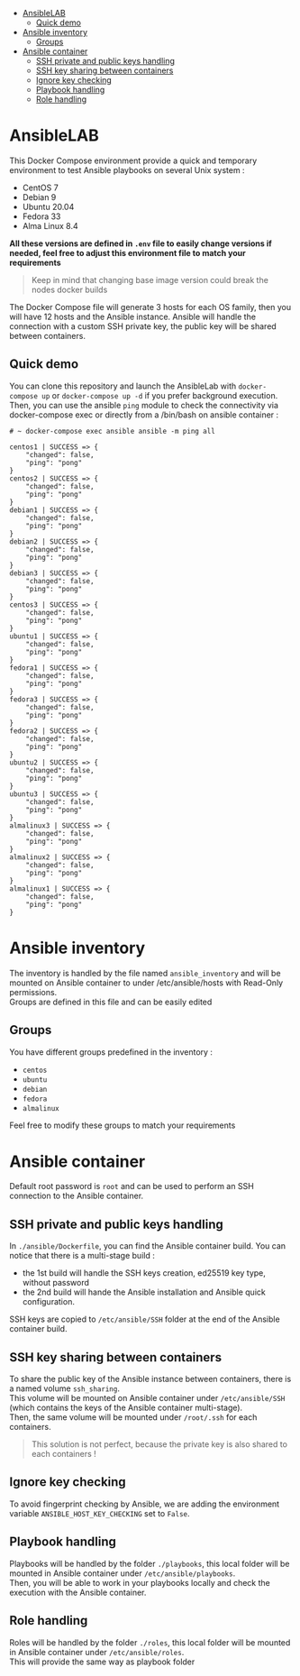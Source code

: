 - [AnsibleLAB](#ansiblelab)
	- [Quick demo](#quick-demo)
- [Ansible inventory](#ansible-inventory)
	- [Groups](#groups)
- [Ansible container](#ansible-container)
	- [SSH private and public keys handling](#ssh-private-and-public-keys-handling)
	- [SSH key sharing between containers](#ssh-key-sharing-between-containers)
	- [Ignore key checking](#ignore-key-checking)
	- [Playbook handling](#playbook-handling)
	- [Role handling](#role-handling)

# AnsibleLAB

This Docker Compose environment provide a quick and temporary environment to test Ansible playbooks on several Unix system : 
- CentOS 7  
- Debian 9  
- Ubuntu 20.04  
- Fedora 33 
- Alma Linux 8.4  

**All these versions are defined in `.env` file to easily change versions if needed, feel free to adjust this environment file to match your requirements**
> Keep in mind that changing base image version could break the nodes docker builds

The Docker Compose file will generate 3 hosts for each OS family, then you will have 12 hosts and the Ansible instance. 
Ansible will handle the connection with a custom SSH private key, the public key will be shared between containers.  

## Quick demo

You can clone this repository and launch the AnsibleLab with `docker-compose up`  or `docker-compose up -d` if you prefer background execution.  
Then, you can use the ansible `ping` module to check the connectivity via docker-compose exec or directly from a /bin/bash on ansible container  : 

```
# ~ docker-compose exec ansible ansible -m ping all

centos1 | SUCCESS => {
    "changed": false,
    "ping": "pong"
}
centos2 | SUCCESS => {
    "changed": false,
    "ping": "pong"
}
debian1 | SUCCESS => {
    "changed": false,
    "ping": "pong"
}
debian2 | SUCCESS => {
    "changed": false,
    "ping": "pong"
}
debian3 | SUCCESS => {
    "changed": false,
    "ping": "pong"
}
centos3 | SUCCESS => {
    "changed": false,
    "ping": "pong"
}
ubuntu1 | SUCCESS => {
    "changed": false,
    "ping": "pong"
}
fedora1 | SUCCESS => {
    "changed": false,
    "ping": "pong"
}
fedora3 | SUCCESS => {
    "changed": false,
    "ping": "pong"
}
fedora2 | SUCCESS => {
    "changed": false,
    "ping": "pong"
}
ubuntu2 | SUCCESS => {
    "changed": false,
    "ping": "pong"
}
ubuntu3 | SUCCESS => {
    "changed": false,
    "ping": "pong"
}
almalinux3 | SUCCESS => {
    "changed": false,
    "ping": "pong"
}
almalinux2 | SUCCESS => {
    "changed": false,
    "ping": "pong"
}
almalinux1 | SUCCESS => {
    "changed": false,
    "ping": "pong"
}
```

# Ansible inventory

The inventory is handled by the file named `ansible_inventory` and will be mounted on Ansible container to under /etc/ansible/hosts with Read-Only permissions.  
Groups are defined in this file and can be easily edited

## Groups

You have different groups predefined in the inventory : 
- `centos`
- `ubuntu`
- `debian`
- `fedora`
- `almalinux`

Feel free to modify these groups to match your requirements

# Ansible container

Default root password is `root` and can be used to perform an SSH connection to the Ansible container.


## SSH private and public keys handling

In `./ansible/Dockerfile`, you can find the Ansible container build. You can notice that there is a multi-stage build :  
- the 1st build will handle the SSH keys creation, ed25519 key type, without password
- the 2nd build will hande the Ansible installation and Ansible quick configuration.

SSH keys are copied to `/etc/ansible/SSH` folder at the end of the Ansible container build.

## SSH key sharing between containers

To share the public key of the Ansible instance between containers, there is a named volume `ssh_sharing`.  
This volume will be mounted on Ansible container under `/etc/ansible/SSH` (which contains the keys of the Ansible container multi-stage).  
Then, the same volume will be mounted under `/root/.ssh` for each containers. 

> This solution is not perfect, because the private key is also shared to each containers !  

## Ignore key checking

To avoid fingerprint checking by Ansible, we are adding the environment variable `ANSIBLE_HOST_KEY_CHECKING` set to `False`.  

## Playbook handling

Playbooks will be handled by the folder `./playbooks`, this local folder will be mounted in Ansible container under `/etc/ansible/playbooks`.  
Then, you will be able to work in your playbooks locally and check the execution with the Ansible container.  

## Role handling

Roles will be handled by the folder `./roles`, this local folder will be mounted in Ansible container under `/etc/ansible/roles`.  
This will provide the same way as playbook folder


